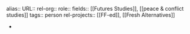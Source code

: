 alias::
URL::
rel-org::
role::
fields:: [[Futures Studies]], [[peace & conflict studies]] 
tags:: person
rel-projects:: [[FF-ed]], [[Fresh Alternatives]] 

-